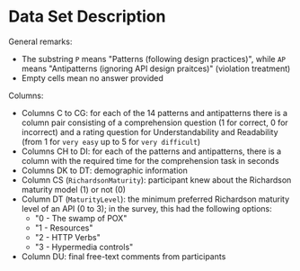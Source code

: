 # Data Set Description

General remarks:
- The substring `P` means "Patterns (following design practices)", while `AP` means "Antipatterns (ignoring API design praitces)" (violation treatment)
- Empty cells mean no answer provided

Columns:
- Columns C to CG: for each of the 14 patterns and antipatterns there is a column pair consisting of a comprehension question (1 for correct, 0 for incorrect) and a rating question for Understandability and Readability​ (from 1 for `very easy` up to 5 for `very difficult`)
- Columns CH to DI: for each of the patterns and antipatterns, there is a column with the required time for the comprehension task in seconds
- Columns DK to DT: demographic information
- Column CS (`RichardsonMaturity`): participant knew about the Richardson maturity model (1) or not (0)
- Column DT (`MaturityLevel`): the minimum preferred Richardson maturity level of an API (0 to 3); in the survey, this had the following options:
    - "0 - The swamp of POX"
    - "1 - Resources"
    - "2 - HTTP Verbs"
    - "3 - Hypermedia controls"
- Column DU: final free-text comments from participants